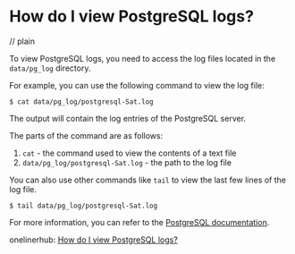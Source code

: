 # How do I view PostgreSQL logs?
// plain

To view PostgreSQL logs, you need to access the log files located in the `data/pg_log` directory.

For example, you can use the following command to view the log file:
```
$ cat data/pg_log/postgresql-Sat.log
```

The output will contain the log entries of the PostgreSQL server.

The parts of the command are as follows:

1. `cat` - the command used to view the contents of a text file
2. `data/pg_log/postgresql-Sat.log` - the path to the log file

You can also use other commands like `tail` to view the last few lines of the log file.

```
$ tail data/pg_log/postgresql-Sat.log
```

For more information, you can refer to the [PostgreSQL documentation](https://www.postgresql.org/docs/current/runtime-config-logging.html).

onelinerhub: [How do I view PostgreSQL logs?](https://onelinerhub.com/postgresql/how-do-i-view-postgresql-logs)